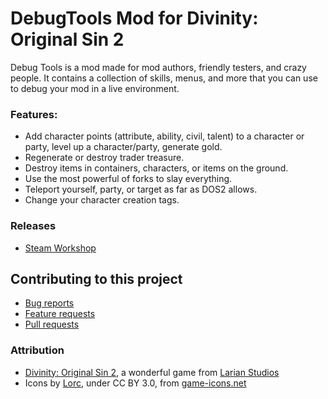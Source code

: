 DebugTools Mod for Divinity: Original Sin 2
=======
Debug Tools is a mod made for mod authors, friendly testers, and crazy people.
It contains a collection of skills, menus, and more that you can use to debug your mod in a live environment.

### Features:
* Add character points (attribute, ability, civil, talent) to a character or party, level up a character/party, generate gold.
* Regenerate or destroy trader treasure.
* Destroy items in containers, characters, or items on the ground.
* Use the most powerful of forks to slay everything.
* Teleport yourself, party, or target as far as DOS2 allows.
* Change your character creation tags.

### Releases
* [Steam Workshop](https://steamcommunity.com/sharedfiles/filedetails/?id=1173088369) 

## Contributing to this project

* [Bug reports](CONTRIBUTING.md#bugs)
* [Feature requests](CONTRIBUTING.md#features)
* [Pull requests](CONTRIBUTING.md#pull-requests)

### Attribution
- [Divinity: Original Sin 2](http://store.steampowered.com/app/435150/Divinity_Original_Sin_2/), a wonderful game from [Larian Studios](http://larian.com/)
- Icons by [Lorc](https://lorcblog.blogspot.com/), under CC BY 3.0, from [game-icons.net](http://game-icons.net)
